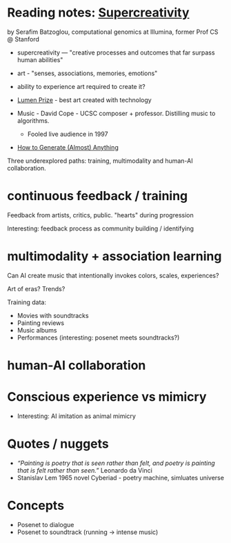# Reading notes: [Supercreativity](https://towardsdatascience.com/supercreativity-b4114ebd0357)
by Serafim Batzoglou, computational genomics at Illumina, former Prof CS @ Stanford 

* supercreativity — "creative processes and outcomes that far surpass human abilities"

* art - "senses, associations, memories, emotions"

* ability to experience art required to create it?

* [Lumen  Prize](https://lumenprize.com) - best art created with technology

* Music - David Cope - UCSC composer + professor. Distilling music to algorithms.
    - Fooled live audience in 1997
    
* [How to Generate (Almost) Anything](https://howtogeneratealmostanything.com/index.html)

Three underexplored paths: training, multimodality and human-AI collaboration.

# continuous feedback / training

Feedback from artists, critics, public. "hearts" during progression

Interesting: feedback process as community building / identifying

# multimodality + association learning

Can AI create music that intentionally invokes colors, scales, experiences?

Art of eras? Trends?

Training data: 
- Movies with soundtracks
- Painting reviews
- Music albums
- Performances (interesting: posenet meets soundtracks?)

# human-AI collaboration



# Conscious experience vs mimicry

- Interesting: AI imitation as animal mimicry


 

# Quotes / nuggets

- *“Painting is poetry that is seen rather than felt, and poetry is painting that is felt rather than seen.”* Leonardo da Vinci
- Stanislav Lem 1965 novel Cyberiad - poetry machine, simluates universe

# Concepts

- Posenet to dialogue
- Posenet to soundtrack (running -> intense music)
